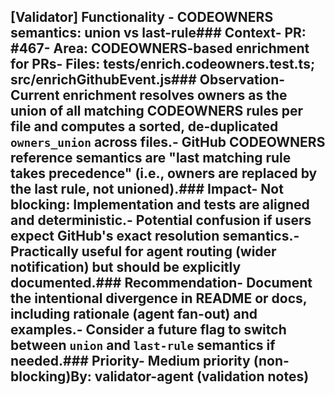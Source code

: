 ## [Validator] Functionality - CODEOWNERS semantics: union vs last-rule### Context- PR: #467- Area: CODEOWNERS-based enrichment for PRs- Files: tests/enrich.codeowners.test.ts; src/enrichGithubEvent.js### Observation- Current enrichment resolves owners as the union of all matching CODEOWNERS rules per file and computes a sorted, de-duplicated `owners_union` across files.- GitHub CODEOWNERS reference semantics are "last matching rule takes precedence" (i.e., owners are replaced by the last rule, not unioned).### Impact- Not blocking: Implementation and tests are aligned and deterministic.- Potential confusion if users expect GitHub's exact resolution semantics.- Practically useful for agent routing (wider notification) but should be explicitly documented.### Recommendation- Document the intentional divergence in README or docs, including rationale (agent fan-out) and examples.- Consider a future flag to switch between `union` and `last-rule` semantics if needed.### Priority- Medium priority (non-blocking)By: validator-agent (validation notes)
